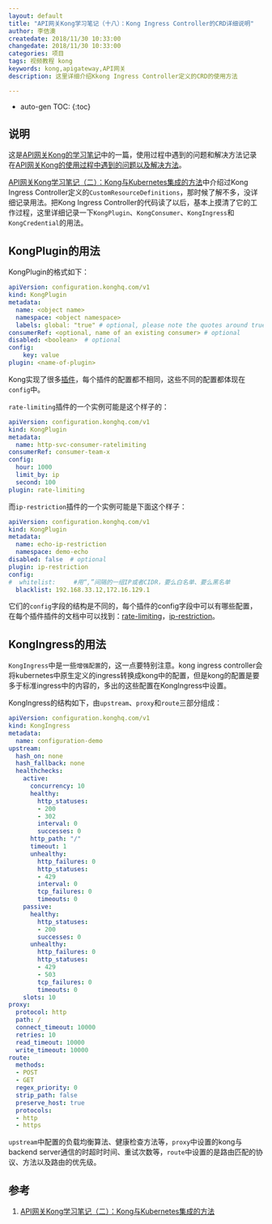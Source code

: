```yaml
---
layout: default
title: "API网关Kong学习笔记（十八）：Kong Ingress Controller的CRD详细说明"
author: 李佶澳
createdate: 2018/11/30 10:33:00
changedate: 2018/11/30 10:33:00
categories: 项目
tags: 视频教程 kong 
keywords: kong,apigateway,API网关
description: 这里详细介绍Kkong Ingress Controller定义的CRD的使用方法

---
```


* auto-gen TOC:
{:toc}

## 说明

这是[API网关Kong的学习笔记](https://www.lijiaocn.com/tags/class.html)中的一篇，使用过程中遇到的问题和解决方法记录在[API网关Kong的使用过程中遇到的问题以及解决方法](https://www.lijiaocn.com/%E9%97%AE%E9%A2%98/2018/09/30/kong-usage-problem-and-solution.html)。

[API网关Kong学习笔记（二）：Kong与Kubernetes集成的方法][1]中介绍过Kong Ingress Controller定义的`CustomResourceDefinitions`，那时候了解不多，没详细记录用法。把Kong Ingress Controller的代码读了以后，基本上摸清了它的工作过程，这里详细记录一下`KongPlugin`、`KongConsumer`、`KongIngress`和`KongCredential`的用法。

## KongPlugin的用法

KongPlugin的格式如下：

```yaml
apiVersion: configuration.konghq.com/v1
kind: KongPlugin
metadata:
  name: <object name>
  namespace: <object namespace>
  labels: global: "true" # optional, please note the quotes around true
consumerRef: <optional, name of an existing consumer> # optional
disabled: <boolean>  # optional
config:
    key: value
plugin: <name-of-plugin>
```

Kong实现了很多[插件](https://docs.konghq.com/hub/)，每个插件的配置都不相同，这些不同的配置都体现在`config`中。

`rate-limiting`插件的一个实例可能是这个样子的：

```yaml
apiVersion: configuration.konghq.com/v1
kind: KongPlugin
metadata:
  name: http-svc-consumer-ratelimiting
consumerRef: consumer-team-x
config:
  hour: 1000
  limit_by: ip
  second: 100
plugin: rate-limiting
```

而`ip-restriction`插件的一个实例可能是下面这个样子：

```yaml
apiVersion: configuration.konghq.com/v1
kind: KongPlugin
metadata:
  name: echo-ip-restriction
  namespace: demo-echo
disabled: false  # optional
plugin: ip-restriction
config:
#  whitelist:     #用“,”间隔的一组IP或者CIDR，要么白名单、要么黑名单
  blacklist: 192.168.33.12,172.16.129.1
```

它们的`config`字段的结构是不同的，每个插件的config字段中可以有哪些配置，在每个插件插件的文档中可以找到：[rate-limiting](https://docs.konghq.com/hub/kong-inc/rate-limiting/)，[ip-restriction](https://docs.konghq.com/hub/kong-inc/ip-restriction/)。

## KongIngress的用法

`KongIngress`中是一些`增强配置`的，这一点要特别注意。kong ingress controller会将kubernetes中原生定义的ingress转换成kong中的配置，但是kong的配置是要多于标准ingress中的内容的，多出的这些配置在KongIngress中设置。

KongIngress的结构如下，由`upstream`、`proxy`和`route`三部分组成：

```yaml
apiVersion: configuration.konghq.com/v1
kind: KongIngress
metadata:
  name: configuration-demo
upstream:
  hash_on: none
  hash_fallback: none
  healthchecks:
    active:
      concurrency: 10
      healthy:
        http_statuses:
        - 200
        - 302
        interval: 0
        successes: 0
      http_path: "/"
      timeout: 1
      unhealthy:
        http_failures: 0
        http_statuses:
        - 429
        interval: 0
        tcp_failures: 0
        timeouts: 0
    passive:
      healthy:
        http_statuses:
        - 200
        successes: 0
      unhealthy:
        http_failures: 0
        http_statuses:
        - 429
        - 503
        tcp_failures: 0
        timeouts: 0
    slots: 10
proxy:
  protocol: http
  path: /
  connect_timeout: 10000
  retries: 10
  read_timeout: 10000
  write_timeout: 10000
route:
  methods:
  - POST
  - GET
  regex_priority: 0
  strip_path: false
  preserve_host: true
  protocols:
  - http
  - https
```

`upstream`中配置的负载均衡算法、健康检查方法等，`proxy`中设置的kong与backend server通信的时超时时间、重试次数等，`route`中设置的是路由匹配的协议、方法以及路由的优先级。

## 参考

1. [API网关Kong学习笔记（二）：Kong与Kubernetes集成的方法][1]

[1]: https://www.lijiaocn.com/%E9%A1%B9%E7%9B%AE/2018/09/30/integrate-kubernetes-with-kong.html#customresourcedefinitions  "API网关Kong学习笔记（二）：Kong与Kubernetes集成的方法" 
